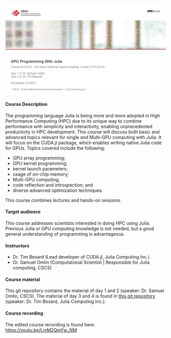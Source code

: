 ![Course title page](course_titlepage.png)

#### Course Description

The programming language Julia is being more and more adopted in High Performance Computing (HPC) due to its unique way to combine performance with simplicity and interactivity, enabling unprecedented productivity in HPC development. This course will discuss both basic and advanced topics relevant for single and Multi-GPU computing with Julia. It will focus on the CUDA.jl package, which enables writing native Julia code for GPUs. Topics covered include the following:

-    GPU array programming;
-    GPU kernel programming;
-    kernel launch parameters;
-    usage of on-chip memory;
-    Multi-GPU computing;
-    code reflection and introspection; and
-    diverse advanced optimization techniques.

This course combines lectures and hands-on sessions.

#### Target audience

This course addresses scientists interested in doing HPC using Julia. Previous Julia or GPU computing knowledge is not needed, but a good general understanding of programming is advantageous.

#### Instructors

- Dr. Tim Besard (Lead developer of CUDA.jl, Julia Computing Inc.)
- Dr. Samuel Omlin (Computational Scientist | Responsible for Julia computing, CSCS)

#### Course material

This git repository contains the material of day 1 and 2 (speaker: Dr. Samuel Omlin, CSCS). The material of day 3 and 4 is found in [this git repository](https://github.com/maleadt/cscs_gpu_course/) (speaker: Dr. Tim Besard, Julia Computing Inc.).

#### Course recording
The edited course recording is found here: https://youtu.be/LmM2QmYw_NM
